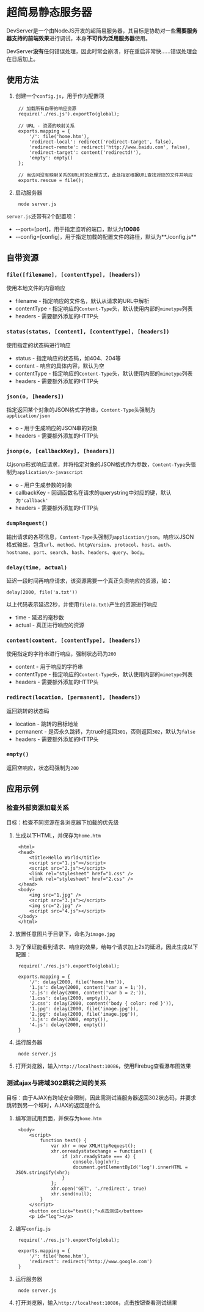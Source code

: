 # 超简易静态服务器

DevServer是一个由NodeJS开发的超简易服务器，其目标是协助对一些**需要服务器支持的前端效果**进行调试，本身**不可作为泛用服务器**使用。

DevServer**没有**任何错误处理，因此时常会崩溃，好在重启非常快……错误处理会在日后加上。

## 使用方法

1. 
    创建一个`config.js`，用于作为配置项

        // 加载所有自带的响应资源
        require('./res.js').exportTo(global);

        // URL - 资源的映射关系
        exports.mapping = {
            '/': file('home.htm'),
            'redirect-local': redirect('redirect-target', false),
            'redirect-remote': redirect('http://www.baidu.com', false),
            'redirect-target': content('redirectd!'),
            'empty': empty()
        };

        // 当访问没有映射关系的URL时的处理方式，此处指定根据URL查找对应的文件并响应
        exports.rescue = file();

2. 
    启动服务器

        node server.js

`server.js`还带有2个配置项：

* --port=[port]，用于指定监听的端口，默认为**10086**
* --config=[config]，用于指定加载的配置文件的路径，默认为**./config.js**

## 自带资源

### `file([filename], [contentType], [headers])`

使用本地文件的内容响应

* filename - 指定响应的文件名，默认从请求的URL中解析
* contentType - 指定响应的`Content-Type`头，默认使用内部的`mimetype`列表
* headers - 需要额外添加的HTTP头

### `status(status, [content], [contentType], [headers])`

使用指定的状态码进行响应

* status - 指定响应的状态码，如404、204等
* content - 响应的具体内容，默认为空
* contentType - 指定响应的`Content-Type`头，默认使用内部的`mimetype`列表
* headers - 需要额外添加的HTTP头

### `json(o, [headers])`

指定返回某个对象的JSON格式字符串，`Content-Type`头强制为`application/json`

* o - 用于生成响应的JSON串的对象
* headers - 需要额外添加的HTTP头

### `jsonp(o, [callbackKey], [headers])`

以jsonp形式响应请求，并将指定对象的JSON格式作为参数，`Content-Type`头强制为`application/x-javascript`

* o - 用户生成参数的对象
* callbackKey - 回调函数名在请求的querystring中对应的键，默认为`'callback'`
* headers - 需要额外添加的HTTP头

### `dumpRequest()`

输出请求的各项信息，`Content-Type`头强制为`application/json`。响应以JSON格式输出，包含`url`、`method`、`httpVersion`、`protocol`、`host`、`auth`、`hostname`、`port`、`search`、`hash`、`headers`、`query`、`body`。

### `delay(time, actual)`

延迟一段时间再响应请求，该资源需要一个真正负责响应的资源，如：

    delay(2000, file('a.txt'))

以上代码表示延迟2秒，并使用`file(a.txt)`产生的资源进行响应

* time - 延迟的毫秒数
* actual - 真正进行响应的资源

### `content(content, [contentType], [headers])`

使用指定的字符串进行响应，强制状态码为`200`

* content - 用于响应的字符串
* contentType - 指定响应的`Content-Type`头，默认使用内部的`mimetype`列表
* headers - 需要额外添加的HTTP头

### `redirect(location, [permanent], [headers])`

返回跳转的状态码

* location - 跳转的目标地址
* permanent - 是否永久跳转，为true时返回`301`，否则返回`302`，默认为`false`
* headers - 需要额外添加的HTTP头

### `empty()`

返回空响应，状态码强制为`200`

## 应用示例

### 检查外部资源加载关系

目标：检查不同资源在各浏览器下加载的优先级

1. 
    生成以下HTML，并保存为`home.htm`

        <html>
        <head>
            <title>Hello World</title>
            <script src="1.js"></script>
            <script src="2.js"></script>
            <link rel="stylesheet" href="1.css" />
            <link rel="stylesheet" href="2.css" />
        </head>
        <body>
            <img src="1.jpg" />
            <script src="3.js"></script>
            <img src="2.jpg" />
            <script src="4.js"></script>
        </body>
        </html>

2. 
    放置任意图片于目录下，命名为`image.jpg`

3. 
    为了保证能看到请求、响应的效果，给每个请求加上2s的延迟，因此生成以下配置：

        require('./res.js').exportTo(global);

        exports.mapping = {
            '/': delay(2000, file('home.htm')),
            '1.js': delay(2000, content('var a = 1;')),
            '2.js': delay(2000, content('var b = 2;')),
            '1.css': delay(2000, empty()),
            '2.css': delay(2000, content('body { color: red }')),
            '1.jpg': delay(2000, file('image.jpg')),
            '2.jpg': delay(2000, file('image.jpg')),
            '3.js': delay(2000, empty()),
            '4.js': delay(2000, empty())
        }

4. 
    运行服务器

        node server.js

5. 
    打开浏览器，输入`http://localhost:10086`，使用Firebug查看瀑布图效果

### 测试ajax与跨域302跳转之间的关系

目标：由于AJAX有跨域安全限制，因此需测试当服务器返回302状态码，并要求跳转到另一个域时，AJAX的返回是什么

1. 
    编写测试用页面，并保存为`home.htm`

        <body>
            <script>
                function test() {
                    var xhr = new XMLHttpRequest();
                    xhr.onreadystatechange = function() {
                        if (xhr.readyState === 4) {
                            console.log(xhr);
                            document.getElementById('log').innerHTML = JSON.stringify(xhr);
                        }
                    };
                    xhr.open('GET', './redirect', true)
                    xhr.send(null);
                }
            </script>
            <button onclick="test();">点击测试</button>
            <p id="log"></p>

2. 
    编写`config.js`

        require('./res.js').exportTo(global);

        exports.mapping = {
            '/': file('home.htm'),
            'redirect': redirect('http://www.google.com')
        }

3. 
    运行服务器

        node server.js

4. 
    打开浏览器，输入`http://localhost:10086`，点击按钮查看测试结果